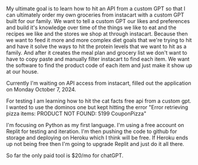 My ultimate goal is to learn how to hit an API from a custom GPT so that I can ultimately order my own groceries from instacart with a custom GPT built for our family. We want to tell a custom GPT our likes and preferences and build it's knowledge over time of the things we like to eat and the recipes we like and the stores we shop at through instacart. Because then we want to feed it more and more complex diet goals that we're trying to hit and have it solve the ways to hit the protein levels that we want to hit as a family. And after it creates the meal plan and grocery list we don't want to have to copy paste and manually filter instacart to find each item. We want the software to find the product code of each item and just make it show up at our house.

Currently I'm waiting on API access from instacart, filled out the application on Monday October 7, 2024.

For testing I am learning how to hit the cat facts free api from a custom gpt. I wanted to use the dominos one but kept hitting the error "Error retrieving pizza items: PRODUCT NOT FOUND: 5199 CouponPizza"

I'm focusing on Python as my first language. I'm using a free account on Replit for testing and iteration. I'm then pushing the code to github for storage and deploying on Heroku which I think will be free. If Heroku ends up not being free then I'm going to upgrade Replit and just do it all there.

So far the only paid tool is $20/mo for chatGPT.